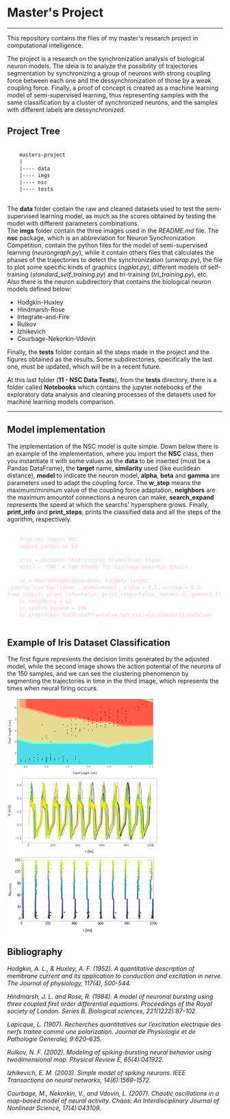 # Master's Project
--------------------
This repository contains the files of my master's research project in computational intelligence. 

The project is a research on the synchronization analysis of biological neuron models. The ideia is to analyze the possibility of trajectories segmentation by synchronizing a group of neurons with strong coupling force between each one and the dessynchronization of those by a weak coupling force. Finally, a proof of concept is created as a machine learning model of semi-supervised learning, thus representing samples with the same classification by a cluster of synchronized neurons, and the samples with different labels are dessynchronized.

<h2> Project Tree </h2>
<pre>
<code>
    masters-project 
    |
    |---- data
    |---- imgs
    |---- nsc
    |---- tests
</code>
</pre>

<p>The <b>data</b> folder contain the raw and cleaned datasets used to test the semi-supervised learning model, as much as the scores obtained by testing the model with different parameters combinations. <br> 
The <b>imgs</b> folder contain the three images used in the <i>README.md</i> file. The <b>nsc</b> package, which is an abbreviation for Neuron Synchronization Competition, contain the python files for the model of semi-supervised learning (<i>neurongraph.py</i>), while it contain others files that calculates the phases of the trajectories to detect the synchronization (<i>unwrap.py</i>), the file to plot some specific kinds of graphics (<i>ngplot.py</i>), different models of self-training (<i>standard_self_training.py</i>) and tri-training (<i>tri_training.py</i>), etc. <br>
Also there is the neuron subdirectory that contains the biological neuron models defined below:
</p>
<ul>
    <li>Hodgkin-Huxley</li>
    <li>Hindmarsh-Rose</li>
    <li>Integrate-and-Fire</li>
    <li>Rulkov</li>
    <li>Izhikevich</li>
    <li>Courbage-Nekorkin-Vdovin</li>
</ul>

Finally, the <b>tests</b> folder contain all the steps made in the project and the figures obtained as the results. Some subdirectories, specifically the last one, must be updated, which will be in a recent future.

At this last folder (<b>11 - NSC Data Tests</b>), from the <b>tests</b> directory, there is a folder called <b>Notebooks</b> which contains the jupyter notebooks of the exploratory data analysis and cleaning processes of the datasets used for machine learning models comparison. 

<hr>
<h2>Model implementation</h2>

The implementation of the NSC model is quite simple. Down below there is an example of the implementation, where you import the <b>NSC</b> class, then you instantiate it with some values as the <b>data</b> to be inserted (must be a Pandas DataFrame), the <b>target</b> name, <b>similarity</b> used (like euclidean distance), <b>model</b> to indicate the neuron model, <b>alpha</b>, <b>beta</b> and <b>gamma</b> are parameters used to adapt the coupling force. The <b>w_step</b> means the maximum/minimum value of the coupling force adaptation, <b>neighbors</b> are the maximum amountof connections a neuron can make, <b>search_expand</b> represents the speed at which the searchs' hypersphere grows. Finally, <b>print_info</b> and <b>print_steps</b>, prints the classified data and all the steps of the agorithm, respectively. 

<pre>
    <code style="color:pink;">
    from nsc import NSC
    import pandas as pd

    iris = datasets.load_iris(as_frame=True).frame
    model = 'CNV' # CNV stands for Courbage-Nekorkin-Vdovin 

    nc = NeuronGraph(data=data, target='target' ,similarity='Euclidean', model=model, alpha = 0.1, w_step = 0.2, time_step=1, print_info=False, print_steps=False, beta=2.0, gamma=1.5)
    nc.neighbors = 15
    nc.search_expand = 100
    nc.preprocess_data(shuffle=False,not_null=10,standarlize=False)
    </code>
</pre>


<h2>Example of Iris Dataset Classification</h2>

<p>The first figure represents the decision limits generated by the adjusted model, while the second image shows the action potential of the neurons of the 150 samples, and we can see the clustering phenomenon by segmenting the trajectories in time in the third image, which represents the times when neural firing occurs.</p>
<img src="imgs/contour.png" width=70% height=70%>
<img src="imgs/trajectories.png" width=70% height=70%>
<img src="imgs/activity.png" width=70% height=70%>

<h2>Bibliography</h2>

<cite>Hodgkin, A. L., & Huxley, A. F. (1952). A quantitative description of membrane current and its application to conduction and excitation in nerve. The Journal of physiology, 117(4), 500-544.</cite>
<br>

<cite>Hindmarsh, J. L. and Rose, R. (1984). A model of neuronal bursting using three coupled
first order differential equations. Proceedings of the Royal society of London. Series B.
Biological sciences, 221(1222):87–102.</cite>
<br>

<cite>Lapicque, L. (1907). Recherches quantitatives sur l’excitation electrique des nerfs
traitee comme une polarization. Journal de Physiologie et de Pathologie Generalej,
9:620–635.</cite>
<br>

<cite>Rulkov, N. F. (2002). Modeling of spiking-bursting neural behavior using twodimensional
map. Physical Review E, 65(4):041922.</cite>
<br>

<cite>Izhikevich, E. M. (2003). Simple model of spiking neurons. IEEE Transactions on
neural networks, 14(6):1569–1572.</cite>
<br>

<cite>Courbage, M., Nekorkin, V., and Vdovin, L. (2007). Chaotic oscillations in a map-based
model of neural activity. Chaos: An Interdisciplinary Journal of Nonlinear Science,
17(4):043109.</cite>